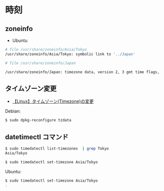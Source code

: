 
# 時刻

## zoneinfo

- Ubuntu

~~~bash
# file /usr/share/zoneinfo/Asia/Tokyo
/usr/share/zoneinfo/Asia/Tokyo: symbolic link to '../Japan'

# file /usr/share/zoneinfo/Japan

/usr/share/zoneinfo/Japan: timezone data, version 2, 3 gmt time flags, 3 std time flags, no leap seconds, 9 transition times, 3 abbreviation chars
~~~

## タイムゾーン変更

- [【Linux】タイムゾーン(Timezone)の変更](http://qiita.com/azusanakano/items/b39bd22504313884a7c3)


Debian:

~~~bash
$ sudo dpkg-reconfigure tzdata
~~~

## datetimectl コマンド

~~~bash
$ sudo timedatectl list-timezones  | grep Tokyo
Asia/Tokyo

$ sudo timedatectl set-timezone Asia/Tokyo
~~~

Ubuntu:

~~~bash
$ sudo timedatectl set-timezone Asia/Tokyo
.
~~~
